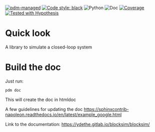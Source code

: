 [![pdm-managed](https://img.shields.io/badge/pdm-managed-blueviolet)](https://dev.to/frostming/a-review-pipenv-vs-poetry-vs-pdm-39b4)
[![Code style: black](https://img.shields.io/badge/code%20style-black-000000.svg)](https://github.com/psf/black)
![Python](https://img.shields.io/badge/python-3.8-green)
![Doc](doc_badge.svg)
[![Coverage](cov_badge.svg)](../coverage/index.html)
[![Tested with Hypothesis](https://img.shields.io/badge/hypothesis-tested-brightgreen.svg)](https://hypothesis.readthedocs.io/)

# Quick look

A library to simulate a closed-loop system

# Build the doc

Just run:

    pdm doc

This will create the doc in htmldoc

A few guidelines for updating the doc
https://sphinxcontrib-napoleon.readthedocs.io/en/latest/example_google.html

Link to the documentation: https://ydethe.gitlab.io/blocksim/blocksim/
